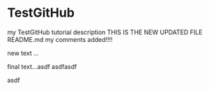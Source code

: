 TestGitHub
==========

my TestGitHub tutorial description 
THIS IS THE NEW UPDATED FILE README.md
my comments added!!!!

new text ...

final text...asdf
asdfasdf

asdf

